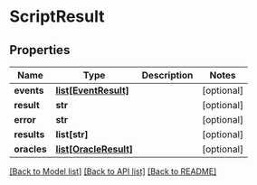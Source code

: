 # ScriptResult

## Properties
Name | Type | Description | Notes
------------ | ------------- | ------------- | -------------
**events** | [**list[EventResult]**](EventResult.md) |  | [optional] 
**result** | **str** |  | [optional] 
**error** | **str** |  | [optional] 
**results** | **list[str]** |  | [optional] 
**oracles** | [**list[OracleResult]**](OracleResult.md) |  | [optional] 

[[Back to Model list]](../README.md#documentation-for-models) [[Back to API list]](../README.md#documentation-for-api-endpoints) [[Back to README]](../README.md)

